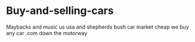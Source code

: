 # Buy-and-selling-cars
Maybacks and music
us usa and shepherds bush car market 
cheap we buy any car .com down the motorway 
